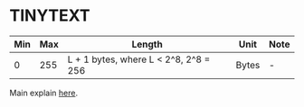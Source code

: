 # TINYTEXT

Min | Max | Length | Unit | Note
---|---|---|---|---|
0 | 255 | L + 1 bytes, where L < 2^8, 2^8 = 256 |  Bytes | -

Main explain [here](./text.md).
